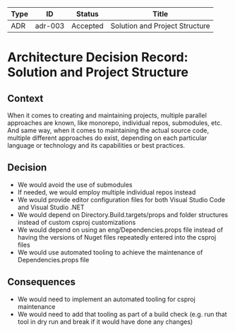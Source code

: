 <!-- Morgan Stanley makes this available to you under the Apache License, Version 2.0 (the "License"). You may obtain a copy of the License at http://www.apache.org/licenses/LICENSE-2.0. See the NOTICE file distributed with this work for additional information regarding copyright ownership. Unless required by applicable law or agreed to in writing, software distributed under the License is distributed on an "AS IS" BASIS, WITHOUT WARRANTIES OR CONDITIONS OF ANY KIND, either express or implied. See the License for the specific language governing permissions and limitations under the License. -->

| Type          | ID            | Status        | Title         |
| ------------- | ------------- | ------------- | ------------- |
| ADR           | adr-003       | Accepted      | Solution and Project Structure |


# Architecture Decision Record: Solution and Project Structure

## Context

When it comes to creating and maintaining projects, multiple parallel
approaches are known, like monorepo, individual repos, submodules, etc.
And same way, when it comes to maintaining the actual source code, multiple
different approaches do exist, depending on each particular language or
technology and its capabilities or best practices.

## Decision

- We would avoid the use of submodules
- If needed, we would employ multiple individual repos instead
- We would provide editor configuration files for both Visual Studio Code and Visual Studio .NET
- We would depend on Directory.Build.targets/props and folder structures instead of custom csproj customizations
- We would depend on using an eng/Dependencies.props file instead of having the versions of Nuget files
repeatedly entered into the csproj files
- We would use automated tooling to achieve the maintenance of Dependencies.props file

## Consequences

- We would need to implement an automated tooling for csproj maintenance
- We would need to add that tooling as part of a build check (e.g. run that tool in dry run and break if it would
have done any changes)
